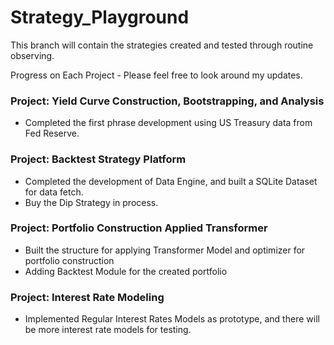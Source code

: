 # Strategy_Playground

This branch will contain the strategies created and tested through routine observing.

Progress on Each Project - Please feel free to look around my updates.

### Project: Yield Curve Construction, Bootstrapping, and Analysis
- Completed the first phrase development using US Treasury data from Fed Reserve.

### Project: Backtest Strategy Platform 
- Completed the development of Data Engine, and built a SQLite Dataset for data fetch.
- Buy the Dip Strategy in process.

### Project: Portfolio Construction Applied Transformer
- Built the structure for applying Transformer Model and optimizer for portfolio construction
- Adding Backtest Module for the created portfolio

### Project: Interest Rate Modeling
- Implemented Regular Interest Rates Models as prototype, and there will be more interest rate models for testing.
